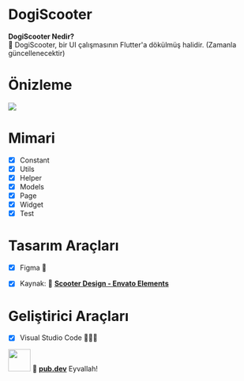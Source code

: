 # DogiScooter

<b>DogiScooter Nedir?</b>
<br>
🛴 DogiScooter, bir UI çalışmasının Flutter'a dökülmüş halidir.
(Zamanla güncellenecektir)


# Önizleme
![](https://i.hizliresim.com/pyburta.png)


# Mimari

- [x] Constant
- [x] Utils
- [x] Helper
- [x] Models
- [x] Page
- [x] Widget
- [x] Test

# Tasarım Araçları

- [x] Figma 🎨
- [x] Kaynak: 🛴 <a href="https://elements.envato.com/e-scooter-store-ios-mobile-ui-kit-6GS28QK" target="_blank"><b>Scooter Design - Envato Elements</b></a>



# Geliştirici Araçları

- [x] Visual Studio Code 👨🏼‍💻

<img  width="45px" heigth="45px" src="https://media4.giphy.com/media/EOpZ7XsVfTN2E/giphy.gif" />
💙 <a href="https://pub.dev/" target="_blank"><b>pub.dev</b></a> Eyvallah!
